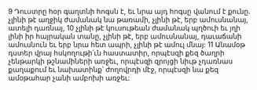 9 Դուստրը հօր գաղտնի հոգսն է, եւ նրա այդ հոգսը վանում է քունը. չլինի թէ աղջիկ ժամանակ նա թառամի, չլինի թէ, երբ ամուսնանայ, ատելի դառնայ,
10 չլինի թէ կուսութեան ժամանակ պղծուի եւ յղի լինի իր հայրական տանը, չլինի թէ, երբ ամուսնանայ, դաւաճանի ամուսնուն եւ երբ նրա հետ ապրի, չլինի թէ ամուլ մնայ:
11 Անամօթ դստեր վրայ հսկողութի՛ւն հաստատիր, որպէսզի քեզ ծաղրի չենթարկի թշնամիների առջեւ, որպէսզի զրոյցի նիւթ չդառնաս քաղաքում եւ նախատինք՝ ժողովրդի մէջ, որպէսզի նա քեզ ամօթահար չանի ամբոխի առջեւ:

